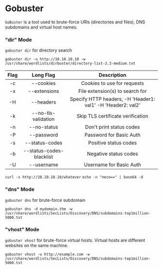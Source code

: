 # Gobuster

`GoBuster` is a tool used to brute-force URIs (directories and files), DNS subdomains and virtual host names.

### "dir" Mode

`gobuster dir` for directory search

`gobuster dir -u http://10.10.10.10 -w /usr/share/wordlists/dirbuster/directory-list-2.3-medium.txt`

| Flag |         Long Flag        |                         Description                         |
| :--: | :----------------------: | :---------------------------------------------------------: |
|  -c  |         --cookies        |                 Cookies to use for requests                 |
|  -x  |       --extensions       |               File extension(s) to search for               |
|  -H  |         --headers        | Specify HTTP headers, -H 'Header1: val1' -H 'Header2: val2' |
|  -k  |    --no-tls-validation   |              Skip TLS certificate verification              |
|  -n  |        --no-status       |                   Don't print status codes                  |
|  -P  |        --password        |                   Password for Basic Auth                   |
|  -s  |      --status-codes      |                    Positive status codes                    |
|  -b  | --status-codes-blacklist |                    Negative status codes                    |
|  -U  |        --username        |                   Username for Basic Auth                   |

`curl -s http://10.10.10.10/whatever` `echo -n "neco==" | base64 -d`

### "dns" Mode

`gobuster dns` for brute-force subdomain

`gobuster dns -d mydomain.thm -w /usr/share/wordlists/SecLists/Discovery/DNS/subdomains-top1million-5000.txt`

### "vhost" Mode

`gobuster vhost` for brute-force virtual hosts. Virtual hosts are different websites on the same machine.

`gobuster vhost -u http://example.com -w /usr/share/wordlists/SecLists/Discovery/DNS/subdomains-top1million-5000.txt`
